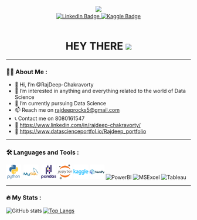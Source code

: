 <div id="header" align="center">
  <img src="https://media.giphy.com/media/M9gbBd9nbDrOTu1Mqx/giphy.gif" width="100"/>
</div>

<div id="badges" align="center">
  <a href="https://www.linkedin.com/in/rajdeep-chakravorty/">
    <img src="https://img.shields.io/badge/LinkedIn-blue?style=for-the-badge&logo=linkedin&logoColor=white" alt="LinkedIn Badge"/>
  </a>
  <a href="https://www.kaggle.com/rajdeepchakravorty">
    <img src="https://img.shields.io/badge/kaggle-darkblue?style=for-the-badge&logo=kaggle&logoColor=green" alt="Kaggle Badge"/>
  </a>
</div>

<div id="badges" align="center">
  <img src="https://komarev.com/ghpvc/?username=RajDeep-Chakravorty&style=flat-square&color=blue" alt=""/>
</div>


<h1 align="center">
  HEY THERE
  <img src="https://media.giphy.com/media/hvRJCLFzcasrR4ia7z/giphy.gif" width="30px"/>
</h1>

---
### :man_technologist: About Me :

- 👋 Hi, I’m @RajDeep-Chakravorty
- 👀 I’m interested in anything and everything related to the world of Data Science
- 🌱 I’m currently pursuing Data Science
- 📫 Reach me on rajdeeprocks5@gmail.com
- 📞 Contact me on 8080161547
- 🔗 https://www.linkedin.com/in/rajdeep-chakravorty/
- 🔗 https://www.datascienceportfol.io/Rajdeep_portfolio


---

### :hammer_and_wrench: Languages and Tools :
<div>
  <img src="https://github.com/devicons/devicon/blob/master/icons/python/python-original-wordmark.svg" title="Python"  alt="Python" width="40" height="40"/>&nbsp;
  <img src="https://github.com/devicons/devicon/blob/master/icons/mysql/mysql-original-wordmark.svg" title="MySQL"  alt="MySQL" width="40" height="40"/>&nbsp;
  <img src="https://github.com/devicons/devicon/blob/master/icons/pandas/pandas-original-wordmark.svg" title="Pandas" alt="Pandas" width="40" height="40"/>
  <img src="https://github.com/devicons/devicon/blob/master/icons/jupyter/jupyter-original-wordmark.svg" title="Jupyter" alt="Jupyter" width="40" height="40"/>
  <img src="https://github.com/devicons/devicon/blob/master/icons/kaggle/kaggle-original-wordmark.svg" title="Kaggle" alt="Kaggle" width="40" height="40"/>
  <img src="https://github.com/devicons/devicon/blob/master/icons/numpy/numpy-original-wordmark.svg" title="NumPy" alt="NumPy" width="40" height="40"/>
  <img src="https://github.com/microsoft/PowerBI-Icons/blob/main/SVG/Desktop.svg" title="PowerBI" alt="PowerBI" width="40" height="40"/>
  <img src="https://static-00.iconduck.com/assets.00/ms-excel-icon-512x506-kad3cmyu.png" title="MSExcel" alt="MSExcel" width="40" height="40"/>
  <img src="https://vectorified.com/images/tableau-icon-14.png" title="Tableau" alt="Tableau" width="40" height="40"/>
</div>



---

### :fire: My Stats :
![GitHub stats](https://github-readme-stats.vercel.app/api?username=RajDeep-Chakravorty&theme=transparent&show_icons=true&bg_color=00000000&hide_rank=true)
[![Top Langs](https://github-readme-stats.vercel.app/api/top-langs/?username=RajDeep-Chakravorty&layout=compact&theme=vision-friendly-dark&hide_progress=true&langs_count=5)](https://github.com/anuraghazra/github-readme-stats)


<!---
RajDeep-Chakravorty/RajDeep-Chakravorty is a ✨ special ✨ repository because its `README.md` (this file) appears on your GitHub profile.
You can click the Preview link to take a look at your changes.
--->
